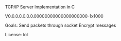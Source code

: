 TCP/IP Server Implementation in C

V0.0.0.0.0.0.0.00000000000000000000-1x1000


Goals: 	Send packets through socket
		Encrypt messages
		
License: lol

